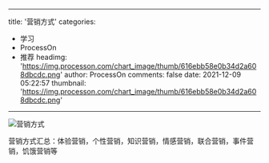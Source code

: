 
---
title: '营销方式'
categories: 
 - 学习
 - ProcessOn
 - 推荐
headimg: 'https://img.processon.com/chart_image/thumb/616ebb58e0b34d2a608dbcdc.png'
author: ProcessOn
comments: false
date: 2021-12-09 05:22:57
thumbnail: 'https://img.processon.com/chart_image/thumb/616ebb58e0b34d2a608dbcdc.png'
---

<div>   
<img class="thumb" alt="营销方式" src="https://img.processon.com/chart_image/thumb/616ebb58e0b34d2a608dbcdc.png" referrerpolicy="no-referrer">
<p>营销方式汇总：体验营销，个性营销，知识营销，情感营销，联合营销，事件营销，饥饿营销等</p>  
</div>
            